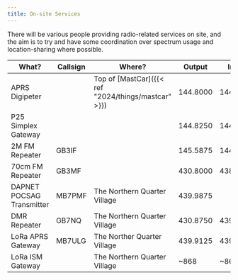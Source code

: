 ```yaml
---
title: On-site Services
---
```


There will be various people providing radio-related services on site, and the aim is to try and have some coordination over spectrum usage and location-sharing where possible.

|What?                    |Callsign | Where?                                |Output   |Input    | Who?         |Notes      |
|-------------------------|---------|---------------------------------------|---------|---------|--------------|-----------|
|APRS Digipeter           |         |Top of [MastCar]({{< ref "2024/things/mastcar" >}})|144.8000 |144.8000 |Plett (M0PLL) |           |
|P25 Simplex Gateway      |         |                                       |144.8250 |144.8250 |Josh (M0JMO)  |           |
|2M FM Repeater           |GB3IF    |                                       |145.5875 |144.5875 |Jim (M0ZAH)   |118.8 CTCSS|
|70cm FM Repeater         |GB3MF    |                                       |430.8000 |438.4000 |Tryst (M0TRY) |118.8 CTCSS|
|DAPNET POCSAG Transmitter|MB7PMF   |The Northern Quarter Village           |439.9875 |         |Dan (M0NXN)   |[www](https://www.makerspace.org.uk/radio/mb7pmf/)| 
|DMR Repeater             |GB7NQ    |The Northern Quarter Village           |430.8750 |439.9125 |Malcom (M0VNA)|[www](https://www.makerspace.org.uk/radio/gb7nq/)|
|LoRa APRS Gateway        |MB7ULG   |The Norther Quarter Village            |439.9125 |439.9125 |Malcom (M0VNA)|[www](https://www.makerspace.org.uk/radio/mb7ulg/)|
|LoRa ISM Gateway         |         |The Northern Quarter Village           |~868     |~868     |Malcom (M0VNA)|[www](https://www.makerspace.org.uk/radio/lorawan/)|
